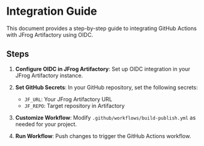 # Integration Guide

This document provides a step-by-step guide to integrating GitHub Actions with JFrog Artifactory using OIDC.

## Steps

1. **Configure OIDC in JFrog Artifactory**: Set up OIDC integration in your JFrog Artifactory instance.

2. **Set GitHub Secrets**: In your GitHub repository, set the following secrets:
   - `JF_URL`: Your JFrog Artifactory URL
   - `JF_REPO`: Target repository in Artifactory

3. **Customize Workflow**: Modify `.github/workflows/build-publish.yml` as needed for your project.

4. **Run Workflow**: Push changes to trigger the GitHub Actions workflow.
